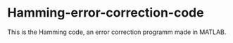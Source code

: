 # Hamming-error-correction-code
This is the Hamming code, an error correction programm made in MATLAB.
